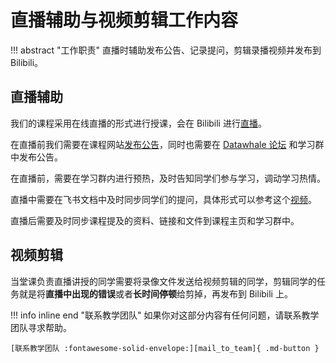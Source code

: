 # 直播辅助与视频剪辑工作内容

!!! abstract "工作职责"
    直播时辅助发布公告、记录提问，剪辑录播视频并发布到 Bilibili。

## 直播辅助

我们的课程采用在线直播的形式进行授课，会在 Bilibili 进行[直播][live_room]。

在直播前我们需要在课程网站[发布公告][course_announcement]，同时也需要在 [Datawhale 论坛](http://forum.datawhale.club/) 和学习群中发布公告。

在直播前，需要在学习群内进行预热，及时告知同学们参与学习，调动学习热情。

直播中需要在飞书文档中及时同步同学们的提问，具体形式可以参考这个[视频](https://www.bilibili.com/video/BV1eZ4y1w7PY?p=2)。

直播后需要及时同步课程提及的资料、链接和文件到课程主页和学习群中。

## 视频剪辑

当堂课负责直播讲授的同学需要将录像文件发送给视频剪辑的同学，剪辑同学的任务就是将**直播中出现的错误**或者**长时间停顿**给剪掉，再发布到 Bilibili 上。

!!! info inline end "联系教学团队"
    如果你对这部分内容有任何问题，请联系教学团队寻求帮助。

    [联系教学团队 :fontawesome-solid-envelope:][mail_to_team]{ .md-button }
    
[mail_to_team]: ../../Team/team.md
[live_room]: http://live.bilibili.com/25933362
[course_announcement]: ../../Index/announcements.md